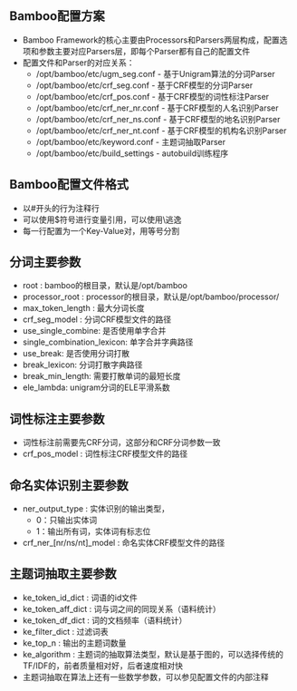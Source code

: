 ## Bamboo配置方案 ##
  * Bamboo Framework的核心主要由Processors和Parsers两层构成，配置选项和参数主要对应Parsers层，即每个Parser都有自己的配置文件
  * 配置文件和Parser的对应关系：
    * /opt/bamboo/etc/ugm\_seg.conf - 基于Unigram算法的分词Parser
    * /opt/bamboo/etc/crf\_seg.conf - 基于CRF模型的分词Parser
    * /opt/bamboo/etc/crf\_pos.conf - 基于CRF模型的词性标注Parser
    * /opt/bamboo/etc/crf\_ner\_nr.conf - 基于CRF模型的人名识别Parser
    * /opt/bamboo/etc/crf\_ner\_ns.conf - 基于CRF模型的地名识别Parser
    * /opt/bamboo/etc/crf\_ner\_nt.conf - 基于CRF模型的机构名识别Parser
    * /opt/bamboo/etc/keyword.conf - 主题词抽取Parser
    * /opt/bamboo/etc/build\_settings - autobuild训练程序
## Bamboo配置文件格式 ##
  * 以#开头的行为注释行
  * 可以使用$符号进行变量引用，可以使用\逃逸
  * 每一行配置为一个Key-Value对，用等号分割
## 分词主要参数 ##
  * root : bamboo的根目录，默认是/opt/bamboo
  * processor\_root : processor的根目录，默认是/opt/bamboo/processor/
  * max\_token\_length : 最大分词长度
  * crf\_seg\_model : 分词CRF模型文件的路径
  * use\_single\_combine: 是否使用单字合并
  * single\_combination\_lexicon: 单字合并字典路径
  * use\_break: 是否使用分词打散
  * break\_lexicon: 分词打散字典路径
  * break\_min\_length: 需要打散单词的最短长度
  * ele\_lambda: unigram分词的ELE平滑系数
## 词性标注主要参数 ##
  * 词性标注前需要先CRF分词，这部分和CRF分词参数一致
  * crf\_pos\_model : 词性标注CRF模型文件的路径
## 命名实体识别主要参数 ##
  * ner\_output\_type : 实体识别的输出类型，
    * 0：只输出实体词
    * 1：输出所有词，实体词有标志位
  * crf\_ner_[nr/ns/nt]_model : 命名实体CRF模型文件的路径
## 主题词抽取主要参数 ##
  * ke\_token\_id\_dict :  词语的id文件
  * ke\_token\_aff\_dict : 词与词之间的同现关系（语料统计）
  * ke\_token\_df\_dict : 词的文档频率（语料统计）
  * ke\_filter\_dict :  过滤词表
  * ke\_top\_n : 输出的主题词数量
  * ke\_algorithm : 主题词的抽取算法类型，默认是基于图的，可以选择传统的TF/IDF的，前者质量相对好，后者速度相对快
  * 主题词抽取在算法上还有一些数学参数，可以参见配置文件的内部注释